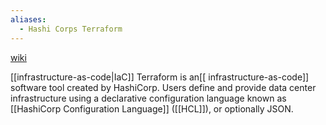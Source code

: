 ```yaml
---
aliases:
  - Hashi Corps Terraform
---
```


[wiki](https://en.wikipedia.org/wiki/Terraform_(software)O)

[[infrastructure-as-code|IaC]]
Terraform is an[[ infrastructure-as-code]] software tool created by HashiCorp. Users define and provide data center infrastructure using a declarative configuration language known as [[HashiCorp Configuration Language]] ([[HCL]]), or optionally JSON.
